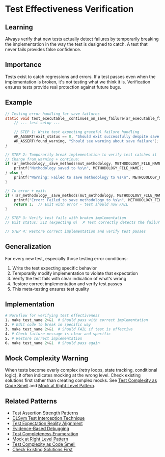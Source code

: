 # Test Effectiveness Verification

## Learning
Always verify that new tests actually detect failures by temporarily breaking the implementation in the way the test is designed to catch. A test that never fails provides false confidence.

## Importance
Tests exist to catch regressions and errors. If a test passes even when the implementation is broken, it's not testing what we think it is. Verification ensures tests provide real protection against future bugs.

## Example
```c
// Testing error handling for save failures
static void test_executable__continues_on_save_failure(ar_executable_fixture_t *mut_fixture) {
    // ... test setup ...
    
    // STEP 1: Write test expecting graceful failure handling
    AR_ASSERT(exit_status == 0, "Should exit successfully despite save failure");
    AR_ASSERT(found_warning, "Should see warning about save failure");
}

// STEP 2: Temporarily break implementation to verify test catches it
// Change from warning + continue:
if (ar_methodology__save_methods(mut_methodology, METHODOLOGY_FILE_NAME)) {
    printf("Methodology saved to %s\n", METHODOLOGY_FILE_NAME);
} else {
    printf("Warning: Failed to save methodology to %s\n", METHODOLOGY_FILE_NAME);
}

// To error + exit:
if (!ar_methodology__save_methods(mut_methodology, METHODOLOGY_FILE_NAME)) {
    printf("Error: Failed to save methodology to %s\n", METHODOLOGY_FILE_NAME);
    return 1;  // Exit with error - test should now FAIL
}

// STEP 3: Verify test fails with broken implementation
// Exit status: 512 (expecting 0)  ✗ Test correctly detects the failure!

// STEP 4: Restore correct implementation and verify test passes
```

## Generalization
For every new test, especially those testing error conditions:
1. Write the test expecting specific behavior
2. Temporarily modify implementation to violate that expectation
3. Verify the test fails with clear indication of what's wrong
4. Restore correct implementation and verify test passes
5. This meta-testing ensures test quality

## Implementation
```bash
# Workflow for verifying test effectiveness
1. make test_name 2>&1  # Should pass with correct implementation
2. # Edit code to break in specific way
3. make test_name 2>&1  # Should FAIL if test is effective
4. # Check failure message is clear and specific
5. # Restore correct implementation
6. make test_name 2>&1  # Should pass again
```

## Mock Complexity Warning
When tests become overly complex (retry loops, state tracking, conditional logic), it often indicates mocking at the wrong level. Check existing solutions first rather than creating complex mocks. See [Test Complexity as Code Smell](test-complexity-as-code-smell.md) and [Mock at Right Level Pattern](mock-at-right-level-pattern.md).

## Related Patterns
- [Test Assertion Strength Patterns](test-assertion-strength-patterns.md)
- [DLSym Test Interception Technique](dlsym-test-interception-technique.md)
- [Test Expectation Reality Alignment](test-expectation-reality-alignment.md)
- [Evidence-Based Debugging](evidence-based-debugging.md)
- [Test Completeness Enumeration](test-completeness-enumeration.md)
- [Mock at Right Level Pattern](mock-at-right-level-pattern.md)
- [Test Complexity as Code Smell](test-complexity-as-code-smell.md)
- [Check Existing Solutions First](check-existing-solutions-first.md)